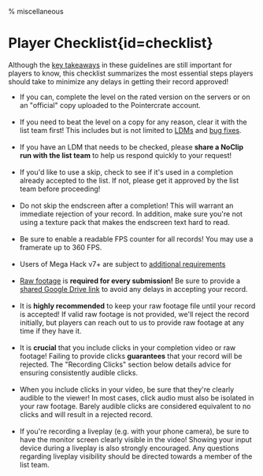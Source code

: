 % miscellaneous

<div class='panel fade js-scroll-anim' data-anim='fade'>

# Player Checklist{id=checklist}

Although the [key takeaways](/guidelines/index/#takeaways) in these guidelines are still important for players to know, this checklist summarizes the most essential steps players should take to minimize any delays in getting their record approved!

- If you can, complete the level on the rated version on the servers or on an "official" copy uploaded to the Pointercrate account.<br><br>
- If you need to beat the level on a copy for any reason, clear it with the list team first! This includes but is not limited to [LDMs](/guidelines/lowdetailmodes/) and [bug fixes](/guidelines/eligibility/#bugfixes).<br><br>
- If you have an LDM that needs to be checked, please **share a NoClip run with the list team** to help us respond quickly to your request!<br><br>
- If you'd like to use a skip, check to see if it's used in a completion already accepted to the list. If not, please get it approved by the list team before proceeding!<br><br>
- Do not skip the endscreen after a completion! This will warrant an immediate rejection of your record. In addition, make sure you're not using a texture pack that makes the endscreen text hard to read.<br><br>
- Be sure to enable a readable FPS counter for all records! You may use a framerate up to 360 FPS.<br><br>
- Users of Mega Hack v7+ are subject to [additional requirements](/guidelines/eligibility/#hacks)<br><br>
- [Raw footage](/guidelines/rawfootage/) is **required for every submission!** Be sure to provide a [shared Google Drive link](/guidelines/rawfootage#requiredraw) to avoid any delays in accepting your record.<br><br>
- It is **highly recommended** to keep your raw footage file until your record is accepted! If valid raw footage is not provided, we'll reject the record initially, but players can reach out to us to provide raw footage at any time if they have it.<br><br>
- It is **crucial** that you include clicks in your completion video or raw footage! Failing to provide clicks **guarantees** that your record will be rejected. The "Recording Clicks" section below details advice for ensuring consistently audible clicks.<br><br>
- When you include clicks in your video, be sure that they're clearly audible to the viewer! In most cases, click audio must also be isolated in your raw footage. Barely audible clicks are considered equivalent to no clicks and will result in a rejected record.<br><br>
- If you're recording a liveplay (e.g. with your phone camera), be sure to have the monitor screen clearly visible in the video! Showing your input device during a liveplay is also strongly encouraged. Any questions regarding liveplay visibility should be directed towards a member of the list team.

</div>
